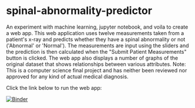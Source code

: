 # spinal-abnormality-predictor
An experiment with machine learning, jupyter notebook, and voila to create a web app.
This web application uses twelve measurements taken from a patient's x-ray and predicts whether they have a spinal abnormality or not ('Abnormal' or 'Normal').
The measurements are input using the sliders and the prediction is then calculated when the "Submit Patient Measurements" button is clicked.
The web app also displays a number of graphs of the original dataset that shows relationships between various attributes.
Note: This is a computer science final project and has neither been reviewed nor approved for any kind of actual medical diagnosis.

<!--[![Binder](https://mybinder.org/badge_logo.svg)](https://mybinder.org/v2/gh/mchrysl/spinal-abnormality-predictor.git/main)-->

Click the link below to run the web app:

[![Binder](https://mybinder.org/badge_logo.svg)](https://hub.gke2.mybinder.org/user/mchrysl-spinal--ality-predictor-g4mg9d8v/voila/render/SpinalAbnormalitiesPredictor.ipynb)
